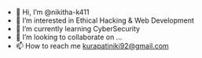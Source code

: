 - 👋 Hi, I’m @nikitha-k411
- 👀 I’m interested in Ethical Hacking & Web Development
- 🌱 I’m currently learning CyberSecurity
- 💞️ I’m looking to collaborate on ...
- 📫 How to reach me kurapatiniki92@gmail.com

<!---
nikitha-k411/nikitha-k411 is a ✨ special ✨ repository because its `README.md` (this file) appears on your GitHub profile.
You can click the Preview link to take a look at your changes.
--->
